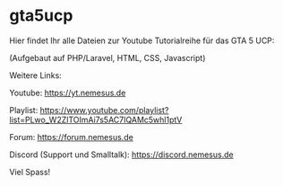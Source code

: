 # gta5ucp
Hier findet Ihr alle Dateien zur Youtube Tutorialreihe für das GTA 5 UCP:

(Aufgebaut auf PHP/Laravel, HTML, CSS, Javascript)

Weitere Links:

Youtube: https://yt.nemesus.de

Playlist: https://www.youtube.com/playlist?list=PLwo_W2ZlTOImAi7s5AC7IQAMc5whl1ptV

Forum: https://forum.nemesus.de

Discord (Support und Smalltalk): https://discord.nemesus.de

Viel Spass!
